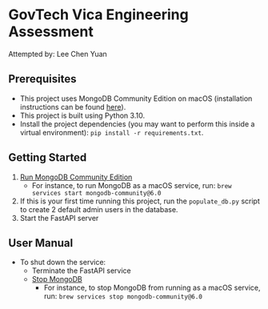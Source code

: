 # GovTech Vica Engineering Assessment
Attempted by: Lee Chen Yuan

## Prerequisites
* This project uses MongoDB Community Edition on macOS (installation instructions can be found [here](https://www.mongodb.com/docs/manual/tutorial/install-mongodb-on-os-x/)).
* This project is built using Python 3.10.
* Install the project dependencies (you may want to perform this inside a virtual environment): `pip install -r requirements.txt`.

## Getting Started
1. [Run MongoDB Community Edition](https://www.mongodb.com/docs/manual/tutorial/install-mongodb-on-os-x/#run-mongodb-community-edition)
   * For instance, to run MongoDB as a macOS service, run: `brew services start mongodb-community@6.0`
2. If this is your first time running this project, run the `populate_db.py` script to create 2 default admin users in the database.
3. Start the FastAPI server

## User Manual


* To shut down the service:
  * Terminate the FastAPI service
  * [Stop MongoDB](https://www.mongodb.com/docs/manual/tutorial/install-mongodb-on-os-x/#run-mongodb-community-edition)
    * For instance, to stop MongoDB from running as a macOS service, run: `brew services stop mongodb-community@6.0`